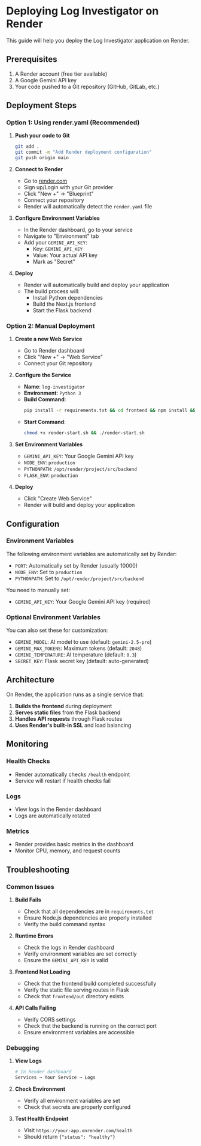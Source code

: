 # Deploying Log Investigator on Render

This guide will help you deploy the Log Investigator application on Render.

## Prerequisites

1. A Render account (free tier available)
2. A Google Gemini API key
3. Your code pushed to a Git repository (GitHub, GitLab, etc.)

## Deployment Steps

### Option 1: Using render.yaml (Recommended)

1. **Push your code to Git**
   ```bash
   git add .
   git commit -m "Add Render deployment configuration"
   git push origin main
   ```

2. **Connect to Render**
   - Go to [render.com](https://render.com)
   - Sign up/Login with your Git provider
   - Click "New +" → "Blueprint"
   - Connect your repository
   - Render will automatically detect the `render.yaml` file

3. **Configure Environment Variables**
   - In the Render dashboard, go to your service
   - Navigate to "Environment" tab
   - Add your `GEMINI_API_KEY`:
     - Key: `GEMINI_API_KEY`
     - Value: Your actual API key
     - Mark as "Secret"

4. **Deploy**
   - Render will automatically build and deploy your application
   - The build process will:
     - Install Python dependencies
     - Build the Next.js frontend
     - Start the Flask backend

### Option 2: Manual Deployment

1. **Create a new Web Service**
   - Go to Render dashboard
   - Click "New +" → "Web Service"
   - Connect your Git repository

2. **Configure the Service**
   - **Name**: `log-investigator`
   - **Environment**: `Python 3`
   - **Build Command**: 
     ```bash
     pip install -r requirements.txt && cd frontend && npm install && npm run build
     ```
   - **Start Command**: 
     ```bash
     chmod +x render-start.sh && ./render-start.sh
     ```

3. **Set Environment Variables**
   - `GEMINI_API_KEY`: Your Google Gemini API key
   - `NODE_ENV`: `production`
   - `PYTHONPATH`: `/opt/render/project/src/backend`
   - `FLASK_ENV`: `production`

4. **Deploy**
   - Click "Create Web Service"
   - Render will build and deploy your application

## Configuration

### Environment Variables

The following environment variables are automatically set by Render:

- `PORT`: Automatically set by Render (usually 10000)
- `NODE_ENV`: Set to `production`
- `PYTHONPATH`: Set to `/opt/render/project/src/backend`

You need to manually set:

- `GEMINI_API_KEY`: Your Google Gemini API key (required)

### Optional Environment Variables

You can also set these for customization:

- `GEMINI_MODEL`: AI model to use (default: `gemini-2.5-pro`)
- `GEMINI_MAX_TOKENS`: Maximum tokens (default: `2048`)
- `GEMINI_TEMPERATURE`: AI temperature (default: `0.3`)
- `SECRET_KEY`: Flask secret key (default: auto-generated)

## Architecture

On Render, the application runs as a single service that:

1. **Builds the frontend** during deployment
2. **Serves static files** from the Flask backend
3. **Handles API requests** through Flask routes
4. **Uses Render's built-in SSL** and load balancing

## Monitoring

### Health Checks
- Render automatically checks `/health` endpoint
- Service will restart if health checks fail

### Logs
- View logs in the Render dashboard
- Logs are automatically rotated

### Metrics
- Render provides basic metrics in the dashboard
- Monitor CPU, memory, and request counts

## Troubleshooting

### Common Issues

1. **Build Fails**
   - Check that all dependencies are in `requirements.txt`
   - Ensure Node.js dependencies are properly installed
   - Verify the build command syntax

2. **Runtime Errors**
   - Check the logs in Render dashboard
   - Verify environment variables are set correctly
   - Ensure the `GEMINI_API_KEY` is valid

3. **Frontend Not Loading**
   - Check that the frontend build completed successfully
   - Verify the static file serving routes in Flask
   - Check that `frontend/out` directory exists

4. **API Calls Failing**
   - Verify CORS settings
   - Check that the backend is running on the correct port
   - Ensure environment variables are accessible

### Debugging

1. **View Logs**
   ```bash
   # In Render dashboard
   Services → Your Service → Logs
   ```

2. **Check Environment**
   - Verify all environment variables are set
   - Check that secrets are properly configured

3. **Test Health Endpoint**
   - Visit `https://your-app.onrender.com/health`
   - Should return `{"status": "healthy"}`

